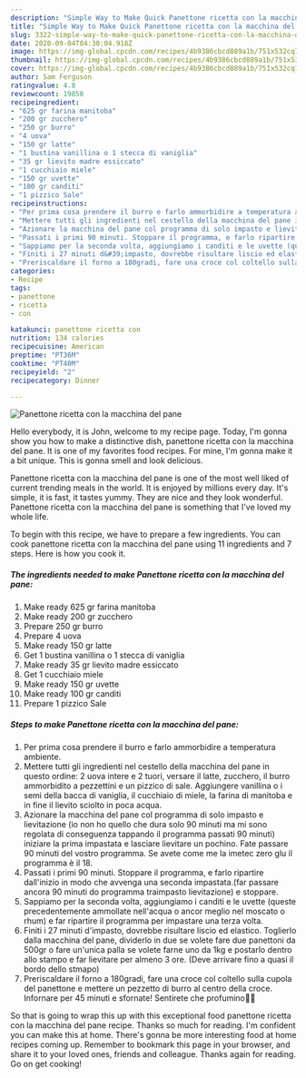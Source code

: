 ```yaml
---
description: "Simple Way to Make Quick Panettone ricetta con la macchina del pane"
title: "Simple Way to Make Quick Panettone ricetta con la macchina del pane"
slug: 3322-simple-way-to-make-quick-panettone-ricetta-con-la-macchina-del-pane
date: 2020-09-04T04:30:04.918Z
image: https://img-global.cpcdn.com/recipes/4b9386cbcd889a1b/751x532cq70/panettone-ricetta-con-la-macchina-del-pane-recipe-main-photo.jpg
thumbnail: https://img-global.cpcdn.com/recipes/4b9386cbcd889a1b/751x532cq70/panettone-ricetta-con-la-macchina-del-pane-recipe-main-photo.jpg
cover: https://img-global.cpcdn.com/recipes/4b9386cbcd889a1b/751x532cq70/panettone-ricetta-con-la-macchina-del-pane-recipe-main-photo.jpg
author: Sam Ferguson
ratingvalue: 4.8
reviewcount: 19858
recipeingredient:
- "625 gr farina manitoba"
- "200 gr zucchero"
- "250 gr burro"
- "4 uova"
- "150 gr latte"
- "1 bustina vanillina o 1 stecca di vaniglia"
- "35 gr lievito madre essiccato"
- "1 cucchiaio miele"
- "150 gr uvette"
- "100 gr canditi"
- "1 pizzico Sale"
recipeinstructions:
- "Per prima cosa prendere il burro e farlo ammorbidire a temperatura ambiente."
- "Mettere tutti gli ingredienti nel cestello della macchina del pane in questo ordine: 2 uova intere e 2 tuori, versare il latte, zucchero, il burro ammorbidito a pezzettini e un pizzico di sale. Aggiungere vanillina o i semi della bacca di vaniglia, il cucchiaio di miele, la farina di manitoba e in fine il lievito sciolto in poca acqua."
- "Azionare la macchina del pane col programma di solo impasto e lievitazione (io non ho quello che dura solo 90 minuti ma mi sono regolata di conseguenza tappando il programma passati 90 minuti) iniziare la prima impastata e lasciare lievitare un pochino. Fate passare 90 minuti del vostro programma. Se avete come me la imetec zero glu il programma è il 18."
- "Passati i primi 90 minuti. Stoppare il programma, e farlo ripartire dall&#39;inizio in modo che avvenga una seconda impastata.(far passare ancora 90 minuti do programma traimpasto lievitazione) e stoppare."
- "Sappiamo per la seconda volta, aggiungiamo i canditi e le uvette (queste precedentemente ammollate nell&#39;acqua o ancor meglio nel moscato o rhum) e far ripartire il programma per impastare una terza volta."
- "Finiti i 27 minuti d&#39;impasto, dovrebbe risultare liscio ed elastico. Toglierlo dalla macchina del pane, dividerlo in due se volete fare due panettoni da 500gr o fare un&#39;unica palla se volete farne uno da 1kg e postarlo dentro allo stampo e far lievitare per almeno 3 ore. (Deve arrivare fino a quasi il bordo dello stmapo)"
- "Preriscaldare il forno a 180gradi, fare una croce col coltello sulla cupola del panettone e mettere un pezzetto di burro al centro della croce. Infornare per 45 minuti e sfornate! Sentirete che profumino🥰🥰"
categories:
- Recipe
tags:
- panettone
- ricetta
- con

katakunci: panettone ricetta con 
nutrition: 134 calories
recipecuisine: American
preptime: "PT36M"
cooktime: "PT40M"
recipeyield: "2"
recipecategory: Dinner

---
```



![Panettone ricetta con la macchina del pane](https://img-global.cpcdn.com/recipes/4b9386cbcd889a1b/751x532cq70/panettone-ricetta-con-la-macchina-del-pane-recipe-main-photo.jpg)

Hello everybody, it is John, welcome to my recipe page. Today, I'm gonna show you how to make a distinctive dish, panettone ricetta con la macchina del pane. It is one of my favorites food recipes. For mine, I'm gonna make it a bit unique. This is gonna smell and look delicious.



Panettone ricetta con la macchina del pane is one of the most well liked of current trending meals in the world. It is enjoyed by millions every day. It's simple, it is fast, it tastes yummy. They are nice and they look wonderful. Panettone ricetta con la macchina del pane is something that I've loved my whole life.


To begin with this recipe, we have to prepare a few ingredients. You can cook panettone ricetta con la macchina del pane using 11 ingredients and 7 steps. Here is how you cook it.

<!--inarticleads1-->

##### The ingredients needed to make Panettone ricetta con la macchina del pane:

1. Make ready 625 gr farina manitoba
1. Make ready 200 gr zucchero
1. Prepare 250 gr burro
1. Prepare 4 uova
1. Make ready 150 gr latte
1. Get 1 bustina vanillina o 1 stecca di vaniglia
1. Make ready 35 gr lievito madre essiccato
1. Get 1 cucchiaio miele
1. Make ready 150 gr uvette
1. Make ready 100 gr canditi
1. Prepare 1 pizzico Sale




<!--inarticleads2-->

##### Steps to make Panettone ricetta con la macchina del pane:

1. Per prima cosa prendere il burro e farlo ammorbidire a temperatura ambiente.
1. Mettere tutti gli ingredienti nel cestello della macchina del pane in questo ordine: 2 uova intere e 2 tuori, versare il latte, zucchero, il burro ammorbidito a pezzettini e un pizzico di sale. Aggiungere vanillina o i semi della bacca di vaniglia, il cucchiaio di miele, la farina di manitoba e in fine il lievito sciolto in poca acqua.
1. Azionare la macchina del pane col programma di solo impasto e lievitazione (io non ho quello che dura solo 90 minuti ma mi sono regolata di conseguenza tappando il programma passati 90 minuti) iniziare la prima impastata e lasciare lievitare un pochino. Fate passare 90 minuti del vostro programma. Se avete come me la imetec zero glu il programma è il 18.
1. Passati i primi 90 minuti. Stoppare il programma, e farlo ripartire dall&#39;inizio in modo che avvenga una seconda impastata.(far passare ancora 90 minuti do programma traimpasto lievitazione) e stoppare.
1. Sappiamo per la seconda volta, aggiungiamo i canditi e le uvette (queste precedentemente ammollate nell&#39;acqua o ancor meglio nel moscato o rhum) e far ripartire il programma per impastare una terza volta.
1. Finiti i 27 minuti d&#39;impasto, dovrebbe risultare liscio ed elastico. Toglierlo dalla macchina del pane, dividerlo in due se volete fare due panettoni da 500gr o fare un&#39;unica palla se volete farne uno da 1kg e postarlo dentro allo stampo e far lievitare per almeno 3 ore. (Deve arrivare fino a quasi il bordo dello stmapo)
1. Preriscaldare il forno a 180gradi, fare una croce col coltello sulla cupola del panettone e mettere un pezzetto di burro al centro della croce. Infornare per 45 minuti e sfornate! Sentirete che profumino🥰🥰




So that is going to wrap this up with this exceptional food panettone ricetta con la macchina del pane recipe. Thanks so much for reading. I'm confident you can make this at home. There's gonna be more interesting food at home recipes coming up. Remember to bookmark this page in your browser, and share it to your loved ones, friends and colleague. Thanks again for reading. Go on get cooking!
